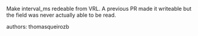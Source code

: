 Make interval_ms redeable from VRL. A previous PR made it writeable but the field was never actually
able to be read.

authors: thomasqueirozb
